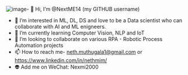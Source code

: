 ![image](https://github.com/NextME14/NextME14/assets/113881758/01f74e2f-269d-43db-b44d-bd7a753b8b8a)- 👋 Hi, I’m @NextME14 (my GITHUB username)
- 👀 I’m interested in ML, DL, DS and love to be a Data scientist who can collaborate with AI and ML enigneers. 
- 🌱 I’m currently learning Computer Vision, NLP and IoT
- 💞️ I’m looking to collaborate on various RPA - Robotic Process Automation projects 
- 📫 How to reach me- neth.muthugala1@gmail.com or https://www.linkedin.com/in/nethmim/
- 👽 Add me on WeChat: Nexmi2000



<!---
NextME14/NextME14 is a ✨ special ✨ repository because its `README.md` (this file) appears on your GitHub profile.
You can click the Preview link to take a look at your changes.
--->
